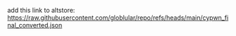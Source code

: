 add this link to altstore: https://raw.githubusercontent.com/globlular/repo/refs/heads/main/cypwn_final_converted.json
